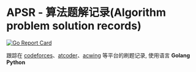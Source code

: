 # APSR - 算法题解记录(Algorithm problem solution records)
[![Go Report Card](https://goreportcard.com/badge/github.com/huxulm/apsr)](https://goreportcard.com/report/github.com/huxulm/apsr)

 
跟踪在 [codeforces](https://codeforces.com)、[atcoder](https://atcoder.jp)、[acwing](https://www.acwing.com) 等平台的刷题记录, 使用语言 **Golang** **Python**
